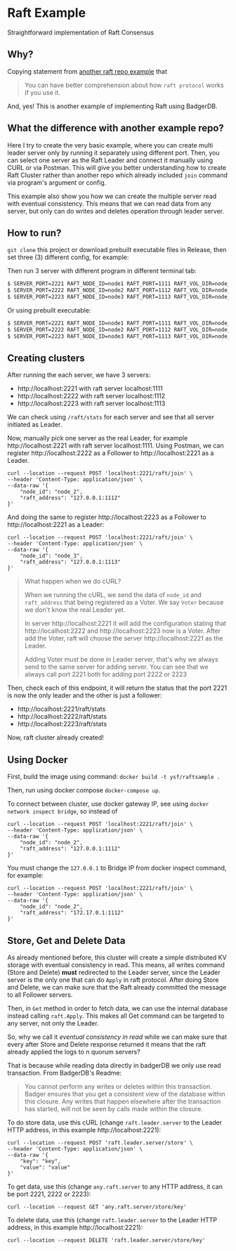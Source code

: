 # Raft Example

Straightforward implementation of Raft Consensus

## Why?

Copying statement from [another raft repo example](https://github.com/yongman/leto) that

> You can have better comprehension about how `raft protocol` works if you use it. 

And, yes! This is another example of implementing Raft using BadgerDB.

## What the difference with another example repo?

Here I try to create the very basic example, where you can create multi leader server only by running it separately using different port.
Then, you can select one server as the Raft Leader and connect it manually using CURL or via Postman.
This will give you better understanding how to create Raft Cluster rather than another repo which already included `join` command via program's argument or config.

This example also show you how we can create the multiple server read with eventual consistency. 
This means that we can read data from any server, but only can do writes and deletes operation through leader server.

## How to run?

`git clone` this project or download prebuilt executable files in Release, then set three (3) different config, for example:

Then run 3 server with different program in different terminal tab:

```bash
$ SERVER_PORT=2221 RAFT_NODE_ID=node1 RAFT_PORT=1111 RAFT_VOL_DIR=node_1_data go run ysf/raftsample/cmd/api
$ SERVER_PORT=2222 RAFT_NODE_ID=node2 RAFT_PORT=1112 RAFT_VOL_DIR=node_2_data go run ysf/raftsample/cmd/api
$ SERVER_PORT=2223 RAFT_NODE_ID=node3 RAFT_PORT=1113 RAFT_VOL_DIR=node_3_data go run ysf/raftsample/cmd/api
```

Or using prebuilt executable:

```bash
$ SERVER_PORT=2221 RAFT_NODE_ID=node1 RAFT_PORT=1111 RAFT_VOL_DIR=node_1_data ./raftsample
$ SERVER_PORT=2222 RAFT_NODE_ID=node2 RAFT_PORT=1112 RAFT_VOL_DIR=node_2_data ./raftsample
$ SERVER_PORT=2223 RAFT_NODE_ID=node3 RAFT_PORT=1113 RAFT_VOL_DIR=node_3_data ./raftsample
```

## Creating clusters

After running the each server, we have 3 servers:

* http://localhost:2221 with raft server localhost:1111
* http://localhost:2222 with raft server localhost:1112
* http://localhost:2223 with raft server localhost:1113

We can check using `/raft/stats` for each server and see that all server initiated as Leader.

Now, manually pick one server as the real Leader, for example http://localhost:2221 with raft server localhost:1111.
Using Postman, we can register http://localhost:2222 as a Follower to http://localhost:2221 as a Leader.

```curl
curl --location --request POST 'localhost:2221/raft/join' \
--header 'Content-Type: application/json' \
--data-raw '{
	"node_id": "node_2", 
	"raft_address": "127.0.0.1:1112"
}'
```

And doing the same to register http://localhost:2223 as a Follower to http://localhost:2221 as a Leader:

```curl
curl --location --request POST 'localhost:2221/raft/join' \
--header 'Content-Type: application/json' \
--data-raw '{
	"node_id": "node_3", 
	"raft_address": "127.0.0.1:1113"
}'
```

> What happen when we do cURL?
>
> When we running the cURL, we send the data of `node_id` and `raft_address` that being registered as a Voter.
> We say `Voter` because we don't know the real Leader yet.
> 
>
> In server http://localhost:2221 it will add the configuration stating that http://localhost:2222 and http://localhost:2223
> now is a Voter.
> After add the Voter, raft will choose the server http://localhost:2221 as the Leader.
>
> Adding Voter must be done in Leader server, that's why we always send to the same server for adding server.
> You can see that we always call port 2221 both for adding port 2222 or 2223

Then, check each of this endpoint, it will return the status that the port 2221 is now the only leader and the other is just a follower:

* http://localhost:2221/raft/stats
* http://localhost:2222/raft/stats
* http://localhost:2223/raft/stats

Now, raft cluster already created!

## Using Docker

First, build the image using command: `docker build -t ysf/raftsample .`

Then, run using docker compose `docker-compose up`.

To connect between cluster, use docker gateway IP, see using `docker network inspect bridge`,
so instead of 

```curl
curl --location --request POST 'localhost:2221/raft/join' \
--header 'Content-Type: application/json' \
--data-raw '{
	"node_id": "node_2", 
	"raft_address": "127.0.0.1:1112"
}'
```

You must change the `127.0.0.1` to Bridge IP from docker inspect command, for example:

```curl
curl --location --request POST 'localhost:2221/raft/join' \
--header 'Content-Type: application/json' \
--data-raw '{
	"node_id": "node_2", 
	"raft_address": "172.17.0.1:1112"
}'
```

## Store, Get and Delete Data

As already mentioned before, this cluster will create a simple distributed KV storage with eventual consistency in read.
This means, all writes command (Store and Delete) **must** redirected to the Leader server, since the Leader server is the only one
that can do `Apply` in raft protocol. After doing Store and Delete, we can make sure that the Raft already committed the message to all Follower servers.

Then, in `Get` method in order to fetch data, we can use the internal database instead calling `raft.Apply`. 
This makes all Get command can be targeted to any server, not only the Leader.

So, why we call it _eventual consistency in read_ while we can make sure that every after Store and Delete response returned it means that the raft already applied the logs to n quorum servers?

That is because while reading data directly in badgerDB we only use read transaction. From BadgerDB's Readme:

> You cannot perform any writes or deletes within this transaction. Badger ensures that you get a consistent view of the database within this closure. Any writes that happen elsewhere after the transaction has started, will not be seen by calls made within the closure.

To do store data, use this cURL (change `raft.leader.server` to the Leader HTTP address, in this example http://localhost:2221):

```curl
curl --location --request POST 'raft.leader.server/store' \
--header 'Content-Type: application/json' \
--data-raw '{
	"key": "key",
	"value": "value"
}'
```

To get data, use this (change `any.raft.server` to any HTTP address, it can be port 2221, 2222 or 2223):

```curl
curl --location --request GET 'any.raft.server/store/key'
```

To delete data, use this (change `raft.leader.server` to the Leader HTTP address, in this example http://localhost:2221):

```curl
curl --location --request DELETE 'raft.leader.server/store/key'
```

